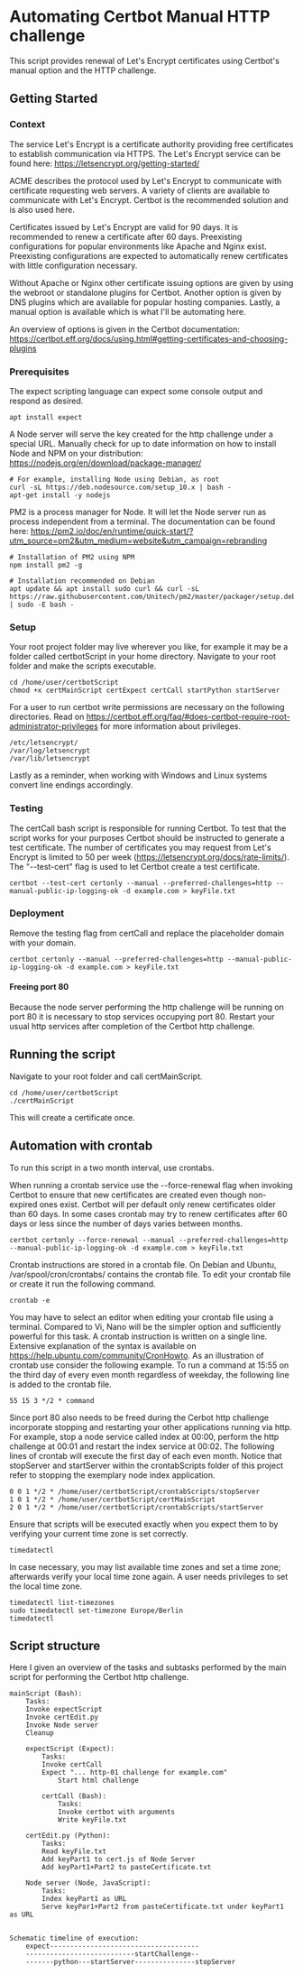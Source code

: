 # Automating Certbot Manual HTTP challenge

This script provides renewal of Let's Encrypt certificates using Certbot's manual option and the HTTP challenge.

## Getting Started

### Context
The service Let's Encrypt is a certificate authority providing free certificates to establish communication via HTTPS.
The Let's Encrypt service can be found here:
https://letsencrypt.org/getting-started/

ACME describes the protocol used by Let's Encrypt to communicate with certificate requesting web servers.
A variety of clients are available to communicate with Let's Encrypt.
Certbot is the recommended solution and is also used here.

Certificates issued by Let's Encrypt are valid for 90 days.
It is recommended to renew a certificate after 60 days.
Preexisting configurations for popular environments like Apache and Nginx exist.
Preexisting configurations are expected to automatically renew certificates with little configuration necessary.

Without Apache or Nginx other certificate issuing options are given by using the webroot or standalone plugins for Certbot.
Another option is given by DNS plugins which are available for popular hosting companies.
Lastly, a manual option is available which is what I'll be automating here.

An overview of options is given in the Certbot documentation: 
https://certbot.eff.org/docs/using.html#getting-certificates-and-choosing-plugins

### Prerequisites
The expect scripting language can expect some console output and respond as desired.

    apt install expect

A Node server will serve the key created for the http challenge under a special URL.
Manually check for up to date information on how to install Node and NPM on your distribution:
https://nodejs.org/en/download/package-manager/

    # For example, installing Node using Debian, as root
    curl -sL https://deb.nodesource.com/setup_10.x | bash -
    apt-get install -y nodejs

PM2 is a process manager for Node. It will let the Node server run as process independent from a terminal.
The documentation can be found here: https://pm2.io/doc/en/runtime/quick-start/?utm_source=pm2&utm_medium=website&utm_campaign=rebranding
    
    # Installation of PM2 using NPM
    npm install pm2 -g

    # Installation recommended on Debian
    apt update && apt install sudo curl && curl -sL https://raw.githubusercontent.com/Unitech/pm2/master/packager/setup.deb.sh | sudo -E bash -

### Setup

Your root project folder may live wherever you like, for example it may be a folder called certbotScript in your home directory.
Navigate to your root folder and make the scripts executable.

    cd /home/user/certbotScript
    chmod +x certMainScript certExpect certCall startPython startServer

For a user to run certbot write permissions are necessary on the following directories. Read on https://certbot.eff.org/faq/#does-certbot-require-root-administrator-privileges for more information about privileges.

    /etc/letsencrypt/
    /var/log/letsencrypt
    /var/lib/letsencrypt

Lastly as a reminder, when working with Windows and Linux systems convert line endings accordingly.

### Testing

The certCall bash script is responsible for running Certbot.
To test that the script works for your purposes Certbot should be instructed to generate a test certificate.
The number of certificates you may request from Let's Encrypt is limited to 50 per week (https://letsencrypt.org/docs/rate-limits/).
The "--test-cert" flag is used to let Certbot create a test certificate.

    certbot --test-cert certonly --manual --preferred-challenges=http --manual-public-ip-logging-ok -d example.com > keyFile.txt

### Deployment

Remove the testing flag from certCall and replace the placeholder domain with your domain.

    certbot certonly --manual --preferred-challenges=http --manual-public-ip-logging-ok -d example.com > keyFile.txt

#### Freeing port 80

Because the node server performing the http challenge will be running on port 80 it is necessary to stop services occupying port 80.
Restart your usual http services after completion of the Certbot http challenge.

## Running the script
Navigate to your root folder and call certMainScript.

    cd /home/user/certbotScript
    ./certMainScript

This will create a certificate once.

## Automation with crontab
To run this script in a two month interval, use crontabs.

When running a crontab service use the --force-renewal flag when invoking Certbot to ensure that new certificates are created even though non-expired ones exist.
Certbot will per default only renew certificates older than 60 days.
In some cases crontab may try to renew certificates after 60 days or less since the number of days varies between months.
    
    certbot certonly --force-renewal --manual --preferred-challenges=http --manual-public-ip-logging-ok -d example.com > keyFile.txt

Crontab instructions are stored in a crontab file. On Debian and Ubuntu, /var/spool/cron/crontabs/ contains the crontab file.
To edit your crontab file or create it run the following command.

    crontab -e

You may have to select an editor when editing your crontab file using a terminal.
Compared to Vi, Nano will be the simpler option and sufficiently powerful for this task.
A crontab instruction is written on a single line.
Extensive explanation of the syntax is available on https://help.ubuntu.com/community/CronHowto.
As an illustration of crontab use consider the following example. To run a command at 15:55 on the third day of every even month regardless of weekday, the following line is added to the crontab file.

    55 15 3 */2 * command

Since port 80 also needs to be freed during the Cerbot http challenge incorporate stopping and restarting your other applications running via http.
For example, stop a node service called index at 00:00, perform the http challenge at 00:01 and restart the index service at 00:02.
The following lines of crontab will execute the first day of each even month.
Notice that stopServer and startServer within the crontabScripts folder of this project refer to stopping the exemplary node index application.

    0 0 1 */2 * /home/user/certbotScript/crontabScripts/stopServer
    1 0 1 */2 * /home/user/certbotScript/certMainScript
    2 0 1 */2 * /home/user/certbotScript/crontabScripts/startServer

Ensure that scripts will be executed exactly when you expect them to by verifying your current time zone is set correctly.

    timedatectl

In case necessary, you may list available time zones and set a time zone; afterwards verify your local time zone again.
A user needs privileges to set the local time zone.

    timedatectl list-timezones
    sudo timedatectl set-timezone Europe/Berlin
    timedatectl

## Script structure

Here I given an overview of the tasks and subtasks performed by the main script for performing the Certbot http challenge.

    mainScript (Bash):
        Tasks:
        Invoke expectScript
        Invoke certEdit.py
        Invoke Node server
        Cleanup

        expectScript (Expect):
            Tasks:
            Invoke certCall
            Expect "... http-01 challenge for example.com"
                Start html challenge

            certCall (Bash):
                Tasks:
                Invoke certbot with arguments
                Write keyFile.txt
        
        certEdit.py (Python):
            Tasks:
            Read keyFile.txt
            Add keyPart1 to cert.js of Node Server
            Add keyPart1+Part2 to pasteCertificate.txt
        
        Node server (Node, JavaScript):
            Tasks:
            Index keyPart1 as URL
            Serve keyPar1+Part2 from pasteCertificate.txt under keyPart1 as URL


    Schematic timeline of execution:
        expect-------------------------------------
        ---------------------------startChallenge--
        -------python---startServer---------------stopServer